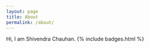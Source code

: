 ```yaml
---
layout: page
title: About
permalink: /about/
---
```


Hi, I am Shivendra Chauhan. 
{% include badges.html %}
